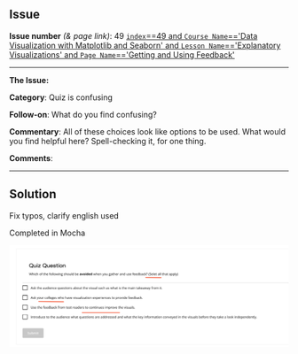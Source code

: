 ## Issue
**Issue number** _(& page link)_: 49 [`index`==49 and `Course Name`=='Data Visualization with Matplotlib and Seaborn' and `Lesson Name`=='Explanatory Visualizations' and `Page Name`=='Getting and Using Feedback'](https://learn.udacity.com/paid-courses/cd12532/lessons/0611e065-bed4-41b1-8e1c-52e7f44dbec6/concepts/3da2defd-f267-44ea-ae98-cb6cebeab00a)
***

**The Issue:**

**Category**: Quiz is confusing

**Follow-on**: What do you find confusing?

**Commentary**: All of these choices look like options to be used. What would
you find helpful here? Spell-checking it, for one thing.

**Comments**: 


***
## Solution

Fix typos, clarify english used

Completed in Mocha

<img style='width: 600px' src="./images/49.png"></img>
